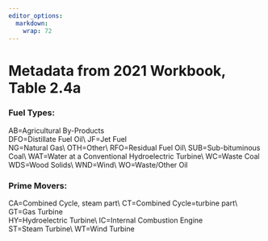 ```yaml
---
editor_options: 
  markdown: 
    wrap: 72
---
```


# Metadata from 2021 Workbook, Table 2.4a

### Fuel Types:
AB=Agricultural By-Products \
DFO=Distillate Fuel Oil\ 
JF=Jet Fuel\
NG=Natural Gas\ 
OTH=Other\ 
RFO=Residual Fuel Oil\ 
SUB=Sub-bituminous Coal\ 
WAT=Water at a Conventional Hydroelectric Turbine\ 
WC=Waste Coal\
WDS=Wood Solids\ 
WND=Wind\ 
WO=Waste/Other Oil

### Prime Movers:
CA=Combined Cycle, steam part\ 
CT=Combined Cycle=turbine part\ 
GT=Gas Turbine\
HY=Hydroelectric Turbine\ 
IC=Internal Combustion Engine\
ST=Steam Turbine\ 
WT=Wind Turbine

